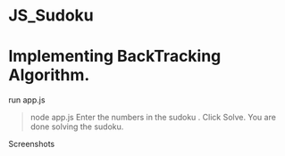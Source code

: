 # JS_Sudoku
# Implementing BackTracking Algorithm.
run app.js 
>node app.js
Enter the numbers in the sudoku . 
Click Solve.
You are done solving the sudoku.

Screenshots

